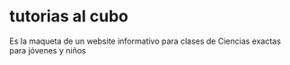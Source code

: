 ﻿# tutorias al cubo
 Es la maqueta de un website informativo para clases de Ciencias exactas para jóvenes y niños 

